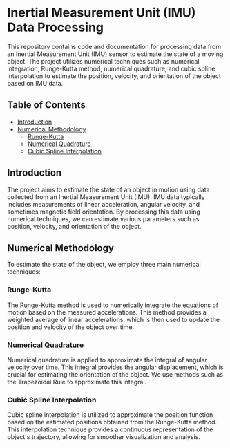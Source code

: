 # Inertial Measurement Unit (IMU) Data Processing

This repository contains code and documentation for processing data from an Inertial Measurement Unit (IMU) sensor to estimate the state of a moving object. The project utilizes numerical techniques such as numerical integration, Runge-Kutta method, numerical quadrature, and cubic spline interpolation to estimate the position, velocity, and orientation of the object based on IMU data.

## Table of Contents

- [Introduction](#introduction)
- [Numerical Methodology](#numerical-methodology)
  - [Runge-Kutta](#runge-kutta)
  - [Numerical Quadrature](#numerical-quadrature)
  - [Cubic Spline Interpolation](#cubic-spline-interpolation)

## Introduction

The project aims to estimate the state of an object in motion using data collected from an Inertial Measurement Unit (IMU). IMU data typically includes measurements of linear acceleration, angular velocity, and sometimes magnetic field orientation. By processing this data using numerical techniques, we can estimate various parameters such as position, velocity, and orientation of the object.

## Numerical Methodology

To estimate the state of the object, we employ three main numerical techniques:

### Runge-Kutta

The Runge-Kutta method is used to numerically integrate the equations of motion based on the measured accelerations. This method provides a weighted average of linear accelerations, which is then used to update the position and velocity of the object over time.

### Numerical Quadrature

Numerical quadrature is applied to approximate the integral of angular velocity over time. This integral provides the angular displacement, which is crucial for estimating the orientation of the object. We use methods such as the Trapezoidal Rule to approximate this integral.

### Cubic Spline Interpolation

Cubic spline interpolation is utilized to approximate the position function based on the estimated positions obtained from the Runge-Kutta method. This interpolation technique provides a continuous representation of the object's trajectory, allowing for smoother visualization and analysis.

